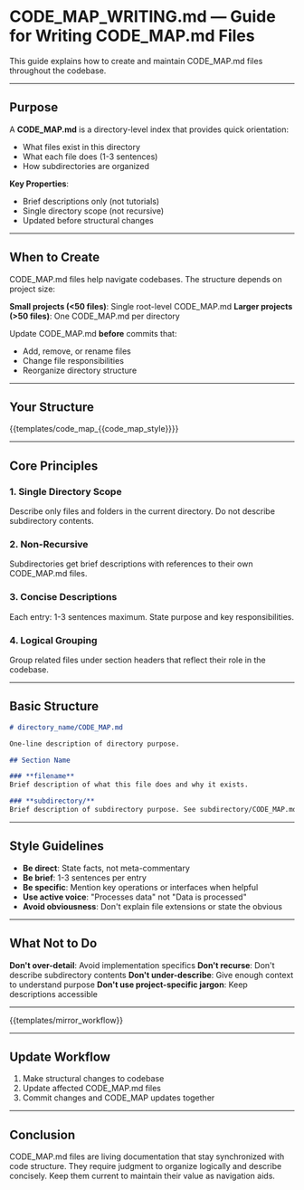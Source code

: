 # CODE_MAP_WRITING.md — Guide for Writing CODE_MAP.md Files

This guide explains how to create and maintain CODE_MAP.md files throughout the codebase.

---

## Purpose

A **CODE_MAP.md** is a directory-level index that provides quick orientation:
- What files exist in this directory
- What each file does (1-3 sentences)
- How subdirectories are organized

**Key Properties**:
- Brief descriptions only (not tutorials)
- Single directory scope (not recursive)
- Updated before structural changes

---

## When to Create

CODE_MAP.md files help navigate codebases. The structure depends on project size:

**Small projects (<50 files)**: Single root-level CODE_MAP.md
**Larger projects (>50 files)**: One CODE_MAP.md per directory

Update CODE_MAP.md **before** commits that:
- Add, remove, or rename files
- Change file responsibilities
- Reorganize directory structure

---

## Your Structure

{{templates/code_map_{{code_map_style}}}}

---

## Core Principles

### 1. Single Directory Scope
Describe only files and folders in the current directory. Do not describe subdirectory contents.

### 2. Non-Recursive
Subdirectories get brief descriptions with references to their own CODE_MAP.md files.

### 3. Concise Descriptions
Each entry: 1-3 sentences maximum. State purpose and key responsibilities.

### 4. Logical Grouping
Group related files under section headers that reflect their role in the codebase.

---

## Basic Structure

```markdown
# directory_name/CODE_MAP.md

One-line description of directory purpose.

## Section Name

### **filename**
Brief description of what this file does and why it exists.

### **subdirectory/**
Brief description of subdirectory purpose. See subdirectory/CODE_MAP.md.
```

---

## Style Guidelines

- **Be direct**: State facts, not meta-commentary
- **Be brief**: 1-3 sentences per entry
- **Be specific**: Mention key operations or interfaces when helpful
- **Use active voice**: "Processes data" not "Data is processed"
- **Avoid obviousness**: Don't explain file extensions or state the obvious

---

## What Not to Do

**Don't over-detail**: Avoid implementation specifics
**Don't recurse**: Don't describe subdirectory contents
**Don't under-describe**: Give enough context to understand purpose
**Don't use project-specific jargon**: Keep descriptions accessible

---

{{templates/mirror_workflow}}

---

## Update Workflow

1. Make structural changes to codebase
2. Update affected CODE_MAP.md files
3. Commit changes and CODE_MAP updates together

---

## Conclusion

CODE_MAP.md files are living documentation that stay synchronized with code structure. They require judgment to organize logically and describe concisely. Keep them current to maintain their value as navigation aids.
